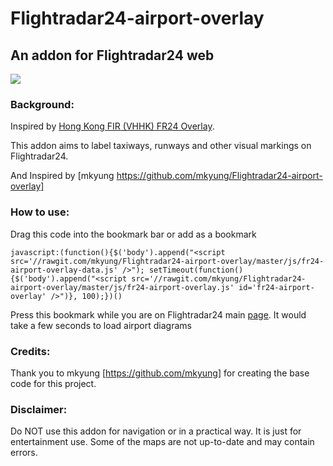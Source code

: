 # Flightradar24-airport-overlay
## An addon for Flightradar24 web

![](http://i.imgur.com/tEJLOxz.jpg)

### Background:
Inspired by [Hong Kong FIR (VHHK) FR24 Overlay](https://github.com/microtony/fr24-overlay-vhhk).

This addon aims to label taxiways, runways and other visual markings on Flightradar24. 

And Inspired by [mkyung https://github.com/mkyung/Flightradar24-airport-overlay]
### How to use:

Drag this code into the bookmark bar or add as a bookmark

`javascript:(function(){$('body').append("<script src='//rawgit.com/mkyung/Flightradar24-airport-overlay/master/js/fr24-airport-overlay-data.js' />"); setTimeout(function(){$('body').append("<script src='//rawgit.com/mkyung/Flightradar24-airport-overlay/master/js/fr24-airport-overlay.js' id='fr24-airport-overlay' />")}, 100);})()`

Press this bookmark while you are on Flightradar24 main [page](http://www.flightradar24.com/). It would take a few seconds to load airport diagrams 
### Credits:
Thank you to mkyung [https://github.com/mkyung] for creating the base code for this project.
### Disclaimer:

Do NOT use this addon for navigation or in a practical way. It is just for entertainment use. 
Some of the maps are not up-to-date and may contain errors.
